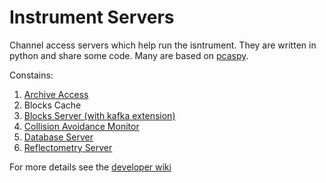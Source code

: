 # Instrument Servers

Channel access servers which help run the isntrument. They are written in python and share some code. Many are based on [pcaspy](https://pypi.org/project/pcaspy/).

Constains:

1. [Archive Access](https://github.com/ISISComputingGroup/ibex_developers_manual/wiki/Logging-from-the-archive)
1. Blocks Cache
1. [Blocks Server (with kafka extension)](https://github.com/ISISComputingGroup/ibex_developers_manual/wiki/BlockServer)
1. [Collision Avoidance Monitor](https://github.com/ISISComputingGroup/ibex_developers_manual/wiki/Collision-Detection-Project)
1. [Database Server](https://github.com/ISISComputingGroup/ibex_developers_manual/wiki/The-DatabaseServer)
1. [Reflectometry Server](https://github.com/ISISComputingGroup/ibex_developers_manual/wiki/Reflectometers)

For more details see the [developer wiki](https://github.com/ISISComputingGroup/ibex_developers_manual/wiki//System-components)
